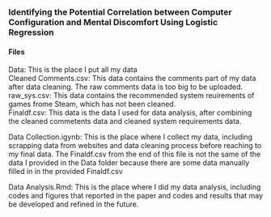 <h3>Identifying the Potential Correlation between Computer Configuration and Mental Discomfort Using Logistic Regression</h3>

<h4>Files</h4>

Data: This is the place I put all my data  
  Cleaned Comments.csv: This data contains the comments part of my data after data cleaning. The raw comments data is too big to be uploaded.  
  raw_sys.csv: This data contains the recommended system reuirements of games frome Steam, which has not been cleaned.  
  Finaldf.csv: This data is the data I used for data analysis, after combining the cleaned commetents data and cleaned system requirements data.
 
Data Collection.igynb: This is the place where I collect my data, including scrapping data from websites and data cleaning process before reaching to my final data. The Finaldf.csv from the end of this file is not the same of the data I provided in the Data folder because there are some data manually filled in in the provided Finaldf.csv

Data Analysis.Rmd: This is the place where I did my data analysis, including codes and figures that reported in the paper and codes and results that may be developed and refined in the future.  
